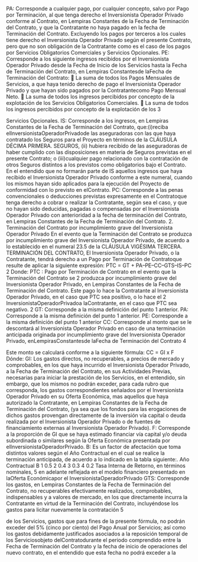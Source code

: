 PA: Corresponde a cualquier pago, por cualquier concepto, salvo por Pago por Terminación, al
que tenga derecho el Inversionista Operador Privado conforme al Contrato, en Lempiras
Constantes de la Fecha de Terminación del Contrato, y que la Contratante no haya pagado
en la fecha de Terminación del Contrato. Excluyendo los pagos por terceros a los cuales
tiene derecho el Inversionista Operador Privado según el presente Contrato, pero que no
son obligación de la Contratante como es el caso de los pagos por Servicios Obligatorios
Comerciales y Servicios Opcionales.
PE: Corresponde a los siguiente ingresos recibidos por el Inversionista Operador Privado
desde la Fecha de Inicio de los Servicios hasta la Fecha de Terminación del Contrato, en
Lempiras Constantesde laFecha de Terminación del Contrato:
 La suma de todos los Pagos Mensuales de Servicios, a que haya tenido derecho
de pago el Inversionista Operador Privado y que hayan sido pagados por la
Contratantecomo Pago Mensual Neto.
 La suma de todos los ingresos percibidos por concepto de la explotación de los
Servicios Obligatorios Comerciales.
 La suma de todos los ingresos percibidos por concepto de la explotación de los
3

Servicios Opcionales.
IS: Corresponde a los ingresos, en Lempiras Constantes de la Fecha de Terminación del
Contrato, que:(i)reciba elInversionistaOperadorPrivadode las aseguradoras con las que
haya contratado los Seguros para el Proyecto en términos de la CLÁUSULA DÉCIMA
PRIMERA. SEGUROS, (ii) hubiera recibido de las aseguradoras de haber cumplido con
las disposiciones en materia de Seguros previstas en el presente Contrato; o (iii)cualquier
pago relacionado con la contratación de otros Seguros distintos a los previstos como
obligatorios bajo el Contrato. En el entendido que no formarán parte de IS aquellos
ingresos que haya recibido el Inversionista Operador Privado conforme a este numeral,
cuando los mismos hayan sido aplicados para la ejecución del Proyecto de conformidad
con lo previsto en elContrato.
PC: Corresponde a las penas convencionales o deducciones previstas expresamente en el
Contratoque tenga derecho a cobrar o realizar la Contratante, según sea el caso, y que no
hayan sido deducidas, pagadas o compensadas por el Inversionista Operador Privado con
anterioridad a la fecha de terminación del Contrato, en Lempiras Constantes de la Fecha
de Terminación del Contrato.
2. Terminación del Contrato por incumplimiento grave del Inversionista Operador Privado
En el evento que la Terminación del Contrato se produzca por incumplimiento grave del Inversionista
Operador Privado, de acuerdo a lo establecido en el numeral 23.5 de la CLÁUSULA VIGÉSIMA
TERCERA. TERMINACIÓN DEL CONTRATO, El Inversionista Operador Privado, o la Contratante, tendrá
derecho a un Pago por Terminación de Contratoque resulte de aplicar la siguiente expresión:
PTC = GT + PA–PE–CC–GTS–IS–PC
2
Donde:
PTC : Pago por Terminación de Contrato en el evento que la Terminación del Contrato se
2
produzca por incumplimiento grave del Inversionista Operador Privado, en Lempiras
Constantes de la Fecha de Terminación del Contrato. Este pago lo hace la Contratante al
Inversionista Operador Privado, en el caso que PTC sea positivo, o lo hace el
2
InversionistaOperadorPrivadoa laContratante, en el caso que PTC sea negativo.
2
GT: Corresponde a la misma definición del punto 1 anterior.
PA: Corresponde a la misma definición del punto 1 anterior.
PE: Corresponde a la misma definición del punto 1 anterior
CC: Corresponde al monto que se le descontará al Inversionista Operador Privado en caso de
una terminación anticipada originada por incumplimiento grave del Inversionista Operador
Privado, enLempirasConstantesde laFecha de Terminación del Contrato
4

Este monto se calculará conforme a la siguiente fórmula:
CC = GI x F
Dónde:
GI: Los gastos directos, no recuperables, a precios de mercado y comprobables,
en los que haya incurrido el Inversionista Operador Privado, a la Fecha de
Terminación del Contrato, en sus Actividades Previas, necesarias para iniciar
la prestación de los Servicios, en el entendido, sin embargo, que los mismos
no podrán exceder, para cada rubro que corresponda, los gastos
correspondientes señalados por el Inversionista Operador Privado en su
Oferta Económica, mas aquellos que haya autorizado la Contratante, en
Lempiras Constantes de la Fecha de Terminación del Contrato, (ya sea que
los fondos para las erogaciones de dichos gastos provengan directamente de
la inversión vía capital o deuda realizada por el Inversionista Operador
Privado o de fuentes de financiamiento externas al Inversionista Operador
Privado).
F: Corresponde a la proporción de GI que se haya estimado financiar vía capital
y/o deuda subordinada o similares según la Oferta Económica presentada por
elInversionistaOperadorPrivado.
B: Es un factor de afectación que toma distintos valores según el Año
Contractual en el cual se realice la terminación anticipada, de acuerdo a lo
indicado en la tabla siguiente:.
Año Contractual B
1 0.5
2 0.4
3 0.3
4 0.2
Tasa Interna de Retorno, en términos
nominales,
5 en adelante reflejada en el modelo financiero
presentado en laOferta Económicapor el
InversionistaOperadorPrivado
GTS: Corresponde los gastos, en Lempiras Constantes de la Fecha de Terminación del
Contrato, no recuperables efectivamente realizados, comprobables, indispensables y a
valores de mercado, en los que directamente incurra la Contratante en virtud de la
Terminación del Contrato, incluyéndose los gastos para licitar nuevamente la contratación
5

de los Servicios, gastos que para fines de la presente fórmula, no podrán exceder del 5%
(cinco por ciento) del Pago Anual por Servicios; así como los gastos debidamente
justificados asociados a la reposición temporal de los Serviciosobjeto delContratodurante
el periodo comprendido entre la Fecha de Terminación del Contrato y la fecha de inicio de
operaciones del nuevo contrato, en el entendido que esta fecha no podrá exceder a la
